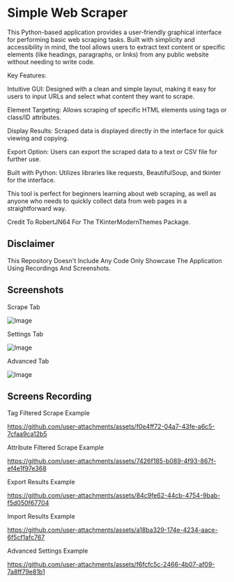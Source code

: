 # Simple Web Scraper

This Python-based application provides a user-friendly graphical interface for performing basic web scraping tasks. 
Built with simplicity and accessibility in mind, the tool allows users to extract text content or specific elements (like headings, paragraphs, or links) from any public website without needing to write code.

Key Features:

Intuitive GUI: Designed with a clean and simple layout, making it easy for users to input URLs and select what content they want to scrape.

Element Targeting: Allows scraping of specific HTML elements using tags or class/ID attributes.

Display Results: Scraped data is displayed directly in the interface for quick viewing and copying.

Export Option: Users can export the scraped data to a text or CSV file for further use.

Built with Python: Utilizes libraries like requests, BeautifulSoup, and tkinter for the interface.

This tool is perfect for beginners learning about web scraping, as well as anyone who needs to quickly collect data from web pages in a straightforward way.

Credit To RobertJN64 For The TKinterModernThemes Package.

## Disclaimer
This Repository Doesn't Include Any Code Only Showcase The Application Using Recordings And Screenshots. 

## Screenshots

Scrape Tab

![Image](https://github.com/user-attachments/assets/641a3962-65bb-4b37-859a-80bc0807d7e2)

Settings Tab

![Image](https://github.com/user-attachments/assets/d5f3c237-f61a-444f-a323-5176b8362c8a)

Advanced Tab

![Image](https://github.com/user-attachments/assets/273778c7-8aa8-43c5-8997-f1016af9d89b)

## Screens Recording

Tag Filtered Scrape Example

https://github.com/user-attachments/assets/f0e4ff72-04a7-43fe-a6c5-7cfaa9ca12b5

Attribute Filtered Scrape Example

https://github.com/user-attachments/assets/7426f185-b089-4f93-867f-ef4e1f97e368

Export Results Example

https://github.com/user-attachments/assets/84c9fe62-44cb-4754-9bab-f5d050f67704

Import Results Example

https://github.com/user-attachments/assets/a18ba329-174e-4234-aace-6f5cf1afc767

Advanced Settings Example

https://github.com/user-attachments/assets/f6fcfc5c-2466-4b07-af09-7a8ff79e81b1
